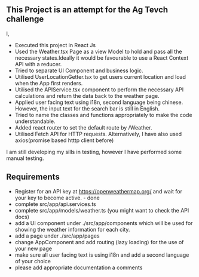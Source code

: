 ## This Project is an attempt for the Ag Tevch challenge
I,
- Executed this project in React Js 
- Used the Weather.tsx Page as a view Model to hold and pass all the necessary states.Ideally it would be favourable to use a React Context API with a reducer.
- Tried to separate UI Component and business logic.
- Utilised UserLocationGetter.tsx to get users current location and load when the App first renders.
- Utilised the APIService.tsx component to perform the necessary API calculations and return the data back to the weather page.
- Applied user facing text using i18n, second language being chinese. However, the input text for the search bar is still in English.
- Tried to name the classes and functions appropriately to make the code understandable. 
- Added react router to set the default route by /Weather.
- Utilised Fetch API for HTTP requests. Alternatively, I have also used axios(promise based htttp client before) 

I am still developing my sills in testing, however I have performed some manual testing. 



## Requirements
- Register for an API key at https://openweathermap.org/ and wait for your key to become active. - done
- complete src/app/api.services.ts 
- complete src/app/models/weather.ts (you might want to check the API docs)
- add a UI component under ./src/app/components which will be used for showing the weather information for each city. 
- add a page under ./src/app/pages
- change AppComponent and add routing (lazy loading) for the use of your new page
- make sure all user facing text is using i18n and add a second language of your choice
- please add appropriate documentation a comments
